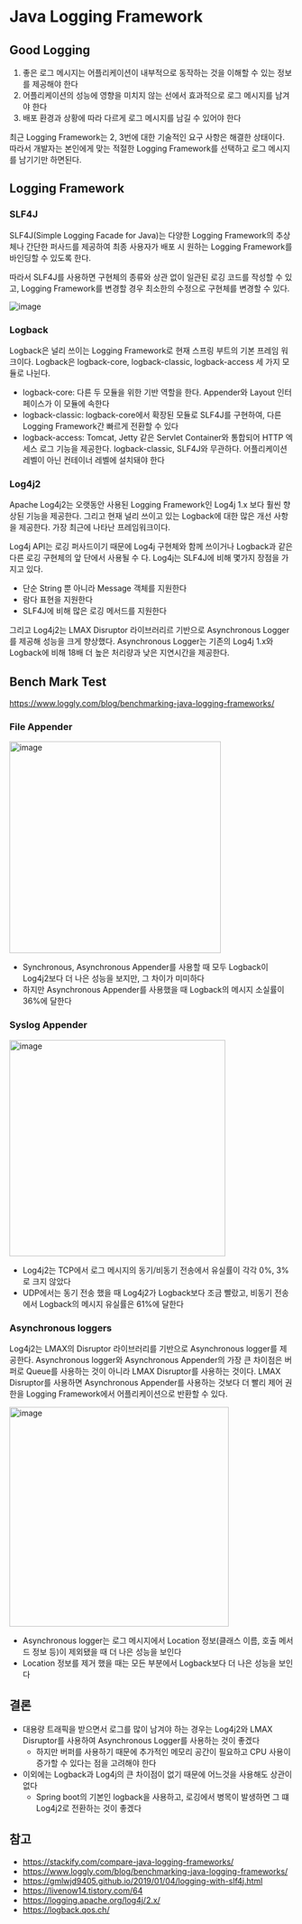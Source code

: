 # Java Logging Framework

## Good Logging
1. 좋은 로그 메시지는 어플리케이션이 내부적으로 동작하는 것을 이해할 수 있는 정보를 제공해야 한다
2. 어플리케이션의 성능에 영향을 미치지 않는 선에서 효과적으로 로그 메시지를 남겨야 한다
3. 배포 환경과 상황에 따라 다르게 로그 메시지를 남길 수 있어야 한다

최근 Logging Framework는 2, 3번에 대한 기술적인 요구 사항은 해결한 상태이다. 따라서 개발자는 본인에게 맞는 적절한 Logging Framework를 선택하고 로그 메시지를 남기기만 하면된다.

## Logging Framework

### SLF4J
SLF4J(Simple Logging Facade for Java)는 다양한 Logging Framework의 추상체나 간단한 퍼사드를 제공하여 최종 사용자가 배포 시 원하는 Logging Framework를 바인딩할 수 있도록 한다.

따라서 SLF4J를 사용하면 구현체의 종류와 상관 없이 일관된 로깅 코드를 작성할 수 있고, Logging Framework를 변경할 경우 최소한의 수정으로 구현체를 변경할 수 있다.

![image](https://user-images.githubusercontent.com/60502370/163738674-780e8595-2037-4f0b-b260-0c014f801b2e.png)

### Logback
Logback은 널리 쓰이는 Logging Framework로 현재 스프링 부트의 기본 프레임 워크이다. Logback은 logback-core, logback-classic, logback-access 세 가지 모듈로 나뉜다.

- logback-core: 다른 두 모듈을 위한 기반 역할을 한다. Appender와 Layout 인터페이스가 이 모듈에 속한다
- logback-classic: logback-core에서 확장된 모듈로 SLF4J를 구현하여, 다른 Logging Framework간 빠르게 전환할 수 있다
- logback-access: Tomcat, Jetty 같은 Servlet Container와 통합되어 HTTP 엑세스 로그 기능을 제공한다. logback-classic, SLF4J와 무관하다. 어플리케이션 레벨이 아닌 컨테이너 레벨에 설치돼야 한다

### Log4j2
Apache Log4j2는 오랫동안 사용된 Logging Framework인 Log4j 1.x 보다 훨씬 향상된 기능을 제공한다. 그리고 현재 널리 쓰이고 있는 Logback에 대한 많은 개선 사항을 제공한다. 가장 최근에 나타난 프레임워크이다.

Log4j API는 로깅 퍼사드이기 때문에 Log4j 구현체와 함께 쓰이거나 Logback과 같은 다른 로깅 구현체의 앞 단에서 사용될 수 다. Log4j는 SLF4J에 비해 몇가지 장점을 가지고 있다.

- 단순 String 뿐 아니라 Message 객체를 지원한다
- 람다 표현을 지원한다
- SLF4J에 비해 많은 로깅 메서드를 지원한다

그리고 Log4j2는 LMAX Disruptor 라이브러리르 기반으로 Asynchronous Logger를 제공해 성능을 크게 향상했다. Asynchronous Logger는 기존의 Log4j 1.x와 Logback에 비해 18배 더 높은 처리량과 낮은 지연시간을 제공한다.


## Bench Mark Test
https://www.loggly.com/blog/benchmarking-java-logging-frameworks/
### File Appender
<img width="375" alt="image" src="https://user-images.githubusercontent.com/60502370/163740600-7e2bff9e-8bc7-474a-a801-f0d5306b56f3.png">

- Synchronous, Asynchronous Appender를 사용할 때 모두 Logback이 Log4j2보다 더 나은 성능을 보지만, 그 차이가 미미하다
- 하지만 Asynchronous Appender를 사용했을 때 Logback의 메시지 소실률이 36%에 달한다

### Syslog Appender
<img width="383" alt="image" src="https://user-images.githubusercontent.com/60502370/163740814-53c6feeb-80ed-4acc-b9ca-b62344211d81.png">

- Log4j2는 TCP에서 로그 메시지의 동기/비동기 전송에서 유실률이 각각 0%, 3%로 크지 않았다
- UDP에서는 동기 전송 했을 때 Log4j2가 Logback보다 조금 빨랐고, 비동기 전송에서 Logback의 메시지 유실률은 61%에 달한다

### Asynchronous loggers
Log4j2는 LMAX의 Disruptor 라이브러리를 기반으로 Asynchronous logger를 제공한다. Asynchronous logger와 Asynchronous Appender의 가장 큰 차이점은 버퍼로 Queue를 사용하는 것이 아니라 LMAX Disruptor를 사용하는 것이다. LMAX Disruptor를 사용하면 Asynchronous Appender를 사용하는 것보다 더 빨리 제어 권한을 Logging Framework에서 어플리케이션으로 반환할 수 있다.

<img width="389" alt="image" src="https://user-images.githubusercontent.com/60502370/163741677-0cf91a0f-a00b-4c7d-9e80-29e6c9bf54e3.png">

- Asynchronous logger는 로그 메시지에서 Location 정보(클래스 이름, 호출 메서드 정보 등)이 제외됐을 때 더 나은 성능을 보인다
- Location 정보를 제거 했을 때는 모든 부분에서 Logback보다 더 나은 성능을 보인다

## 결론
- 대용량 트래픽을 받으면서 로그를 많이 남겨야 하는 경우는 Log4j2와 LMAX Disruptor를 사용하여 Asynchronous Logger를 사용하는 것이 좋겠다
  - 하지만 버퍼를 사용하기 때문에 추가적인 메모리 공간이 필요하고 CPU 사용이 증가할 수 있다는 점을 고려해야 한다
- 이외에는 Logback과 Log4j의 큰 차이점이 없기 때문에 어느것을 사용해도 상관이 없다
  - Spring boot의 기본인 logback을 사용하고, 로깅에서 병목이 발생하면 그 떄 Log4j2로 전환하는 것이 좋겠다

## 참고
- https://stackify.com/compare-java-logging-frameworks/
- https://www.loggly.com/blog/benchmarking-java-logging-frameworks/
- https://gmlwjd9405.github.io/2019/01/04/logging-with-slf4j.html
- https://livenow14.tistory.com/64
- https://logging.apache.org/log4j/2.x/
- https://logback.qos.ch/